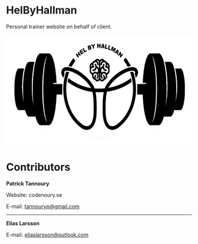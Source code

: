 # HelByHallman
Personal trainer website on behalf of client.

<p align="center">
  <img src="https://github.com/pannoury/HelByHallman/blob/main/public_html/Assets/HelbyHallmanLogga.png" alt="HelByHallman-logo" height="300px"/>
</p>

# Contributors
**Patrick Tannoury**

Website: codenoury.se

E-mail: tannouryp@gmail.com

---

**Elias Larsson**

E-mail: eliaslarsson@outlook.com

